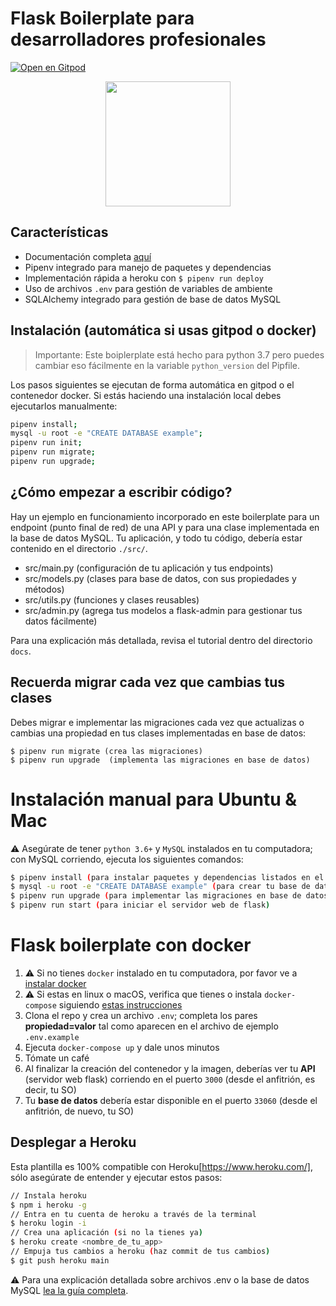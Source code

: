 # Flask Boilerplate para desarrolladores profesionales

[![Open en Gitpod](https://gitpod.io/button/open-in-gitpod.svg)](https://gitpod.io/from-referrer/)
<p align="center">
    <a href="https://youtu.be/ORxQ-K3BzQA"><img height="200px" src="https://github.com/4GeeksAcademy/flask-rest-hello/blob/master/docs/assets/how-to.png?raw=true" /></a>
</p>

## Características

- Documentación completa [aquí](https://github.com/4GeeksAcademy/flask-rest-hello/tree/master/docs)
- Pipenv integrado para manejo de paquetes y dependencias
- Implementación rápida a heroku con `$ pipenv run deploy`
- Uso de archivos `.env` para gestión de variables de ambiente
- SQLAlchemy integrado para gestión de base de datos MySQL

## Instalación (automática si usas gitpod o docker)

> Importante: Este boiplerplate está hecho para python 3.7 pero puedes cambiar eso fácilmente en la variable `python_version` del Pipfile.

Los pasos siguientes se ejecutan de forma automática en gitpod o el contenedor docker. Si estás haciendo una instalación local debes ejecutarlos manualmente:

```sh
pipenv install;
mysql -u root -e "CREATE DATABASE example";
pipenv run init;
pipenv run migrate;
pipenv run upgrade;
```

## ¿Cómo empezar a escribir código?

Hay un ejemplo en funcionamiento incorporado en este boilerplate para un endpoint (punto final de red) de una API y para una clase implementada en la base de datos MySQL. Tu aplicación, y todo tu código, debería estar contenido en el directorio `./src/`.

- src/main.py (configuración de tu aplicación y tus endpoints)
- src/models.py (clases para base de datos, con sus propiedades y métodos)
- src/utils.py (funciones y clases reusables)
- src/admin.py (agrega tus modelos a flask-admin para gestionar tus datos fácilmente)

Para una explicación más detallada, revisa el tutorial dentro del directorio `docs`.

## Recuerda migrar cada vez que cambias tus clases

Debes migrar e implementar las migraciones cada vez que actualizas o cambias una propiedad en tus clases implementadas en base de datos:
```
$ pipenv run migrate (crea las migraciones)
$ pipenv run upgrade  (implementa las migraciones en base de datos)
```


# Instalación manual para Ubuntu & Mac

⚠️ Asegúrate de tener `python 3.6+` y `MySQL` instalados en tu computadora; con MySQL corriendo, ejecuta los siguientes comandos:
```sh
$ pipenv install (para instalar paquetes y dependencias listados en el Pipfile)
$ mysql -u root -e "CREATE DATABASE example" (para crear tu base de datos example en MySQL)
$ pipenv run upgrade (para implementar las migraciones en base de datos)
$ pipenv run start (para iniciar el servidor web de flask)
```

# Flask boilerplate con docker

1. ⚠️ Si no tienes `docker` instalado en tu computadora, por favor ve a [instalar docker](https://docs.docker.com/get-docker/)
2. ⚠️ Si estas en linux o macOS, verifica que tienes o instala `docker-compose` siguiendo [estas instrucciones](https://docs.docker.com/compose/install/)
3. Clona el repo y crea un archivo `.env`; completa los pares **propiedad=valor** tal como aparecen en el archivo de ejemplo `.env.example`
4. Ejecuta `docker-compose up` y dale unos minutos
5. Tómate un café
6. Al finalizar la creación del contenedor y la imagen, deberías ver tu **API** (servidor web flask) corriendo en el puerto `3000` (desde el anfitrión, es decir, tu SO)
7. Tu **base de datos** debería estar disponible en el puerto `33060` (desde el anfitrión, de nuevo, tu SO)

## Desplegar a Heroku

Esta plantilla es 100% compatible con Heroku[https://www.heroku.com/], sólo asegúrate de entender y ejecutar estos pasos:

```sh
// Instala heroku
$ npm i heroku -g
// Entra en tu cuenta de heroku a través de la terminal
$ heroku login -i
// Crea una aplicación (si no la tienes ya)
$ heroku create <nombre_de_tu_app>
// Empuja tus cambios a heroku (haz commit de tus cambios)
$ git push heroku main
```
⚠ Para una explicación detallada sobre archivos .env o la base de datos MySQL [lea la guía completa](https://github.com/4GeeksAcademy/flask-rest-hello/blob/master/docs/DEPLOY_YOUR_APP.md).
